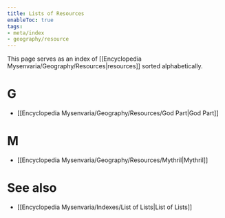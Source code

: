 ```yaml
---
title: Lists of Resources
enableToc: true
tags:
- meta/index
- geography/resource
---
```


This page serves as an index of [[Encyclopedia Mysenvaria/Geography/Resources|resources]] sorted alphabetically. 
# G
- [[Encyclopedia Mysenvaria/Geography/Resources/God Part|God Part]]
# M
- [[Encyclopedia Mysenvaria/Geography/Resources/Mythril|Mythril]]
# See also
- [[Encyclopedia Mysenvaria/Indexes/List of Lists|List of Lists]]